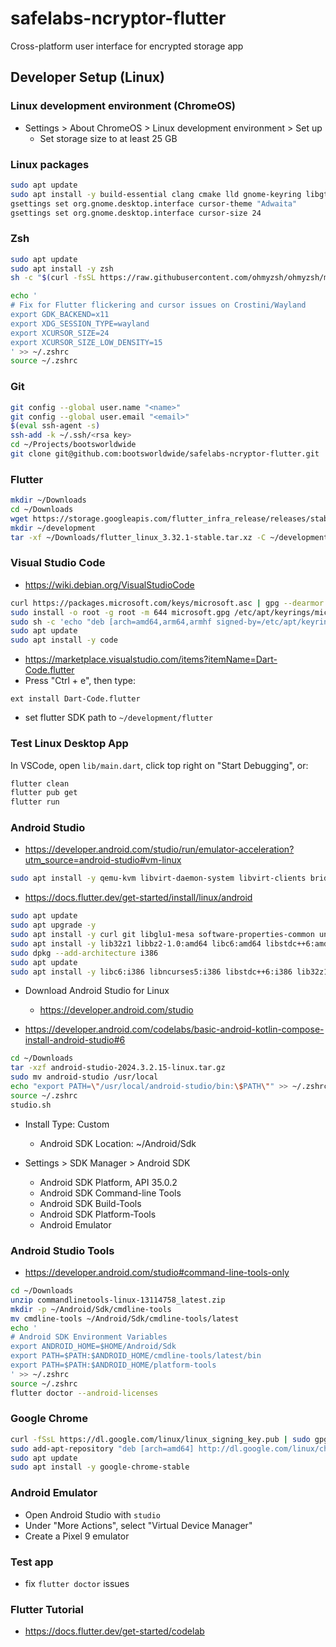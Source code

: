 # safelabs-ncryptor-flutter

Cross-platform user interface for encrypted storage app

## Developer Setup (Linux)

### Linux development environment (ChromeOS)

* Settings > About ChromeOS > Linux development environment > Set up
    * Set storage size to at least 25 GB

### Linux packages

```bash
sudo apt update
sudo apt install -y build-essential clang cmake lld gnome-keyring libgtk-3-dev libsecret-1-dev libjsoncpp-dev libsecret-1-0 libx11-dev libfontconfig1-dev liblzma-dev libstdc++-12-dev mesa-utils ninja-build pkg-config
gsettings set org.gnome.desktop.interface cursor-theme "Adwaita"
gsettings set org.gnome.desktop.interface cursor-size 24
```

### Zsh

```bash
sudo apt update
sudo apt install -y zsh
sh -c "$(curl -fsSL https://raw.githubusercontent.com/ohmyzsh/ohmyzsh/master/tools/install.sh)"

echo '
# Fix for Flutter flickering and cursor issues on Crostini/Wayland
export GDK_BACKEND=x11
export XDG_SESSION_TYPE=wayland
export XCURSOR_SIZE=24
export XCURSOR_SIZE_LOW_DENSITY=15
' >> ~/.zshrc
source ~/.zshrc
```

### Git

```bash
git config --global user.name "<name>"
git config --global user.email "<email>"
$(eval ssh-agent -s)
ssh-add -k ~/.ssh/<rsa key>
cd ~/Projects/bootsworldwide
git clone git@github.com:bootsworldwide/safelabs-ncryptor-flutter.git
```

### Flutter

```bash
mkdir ~/Downloads
cd ~/Downloads
wget https://storage.googleapis.com/flutter_infra_release/releases/stable/linux/flutter_linux_3.32.1-stable.tar.xz
mkdir ~/development
tar -xf ~/Downloads/flutter_linux_3.32.1-stable.tar.xz -C ~/development/
```

### Visual Studio Code

* https://wiki.debian.org/VisualStudioCode

```bash
curl https://packages.microsoft.com/keys/microsoft.asc | gpg --dearmor > microsoft.gpg
sudo install -o root -g root -m 644 microsoft.gpg /etc/apt/keyrings/microsoft-archive-keyring.gpg
sudo sh -c 'echo "deb [arch=amd64,arm64,armhf signed-by=/etc/apt/keyrings/microsoft-archive-keyring.gpg] https://packages.microsoft.com/repos/code stable main" > /etc/apt/sources.list.d/vscode.list'
sudo apt update
sudo apt install -y code
```

* https://marketplace.visualstudio.com/items?itemName=Dart-Code.flutter
* Press "Ctrl + e", then type:

```text
ext install Dart-Code.flutter
```

* set flutter SDK path to `~/development/flutter`

### Test Linux Desktop App

In VSCode, open `lib/main.dart`, click top right on "Start Debugging", or:

```bash
flutter clean
flutter pub get
flutter run
```

### Android Studio

* https://developer.android.com/studio/run/emulator-acceleration?utm_source=android-studio#vm-linux

```bash
sudo apt install -y qemu-kvm libvirt-daemon-system libvirt-clients bridge-utils
```

* https://docs.flutter.dev/get-started/install/linux/android

```bash
sudo apt update
sudo apt upgrade -y
sudo apt install -y curl git libglu1-mesa software-properties-common unzip xz-utils unzip zip
sudo apt install -y lib32z1 libbz2-1.0:amd64 libc6:amd64 libstdc++6:amd64
sudo dpkg --add-architecture i386
sudo apt update
sudo apt install -y libc6:i386 libncurses5:i386 libstdc++6:i386 lib32z1 libbz2-1.0:i386
```

* Download Android Studio for Linux
  * https://developer.android.com/studio

* https://developer.android.com/codelabs/basic-android-kotlin-compose-install-android-studio#6

```bash
cd ~/Downloads
tar -xzf android-studio-2024.3.2.15-linux.tar.gz
sudo mv android-studio /usr/local
echo "export PATH=\"/usr/local/android-studio/bin:\$PATH\"" >> ~/.zshrc
source ~/.zshrc
studio.sh
```

* Install Type: Custom
  * Android SDK Location: ~/Android/Sdk

* Settings > SDK Manager > Android SDK
    * Android SDK Platform, API 35.0.2
    * Android SDK Command-line Tools
    * Android SDK Build-Tools
    * Android SDK Platform-Tools
    * Android Emulator

### Android Studio Tools

* https://developer.android.com/studio#command-line-tools-only

```bash
cd ~/Downloads
unzip commandlinetools-linux-13114758_latest.zip
mkdir -p ~/Android/Sdk/cmdline-tools
mv cmdline-tools ~/Android/Sdk/cmdline-tools/latest
echo '
# Android SDK Environment Variables
export ANDROID_HOME=$HOME/Android/Sdk
export PATH=$PATH:$ANDROID_HOME/cmdline-tools/latest/bin
export PATH=$PATH:$ANDROID_HOME/platform-tools
' >> ~/.zshrc
source ~/.zshrc
flutter doctor --android-licenses
```

### Google Chrome

```bash
curl -fSsL https://dl.google.com/linux/linux_signing_key.pub | sudo gpg --dearmor | sudo tee /usr/share/keyrings/google-chrome.gpg >> /dev/null
sudo add-apt-repository "deb [arch=amd64] http://dl.google.com/linux/chrome/deb/ stable main"
sudo apt update
sudo apt install -y google-chrome-stable
```

### Android Emulator

* Open Android Studio with `studio`
* Under "More Actions", select "Virtual Device Manager"
* Create a Pixel 9 emulator

### Test app

* fix `flutter doctor` issues

### Flutter Tutorial

* https://docs.flutter.dev/get-started/codelab
